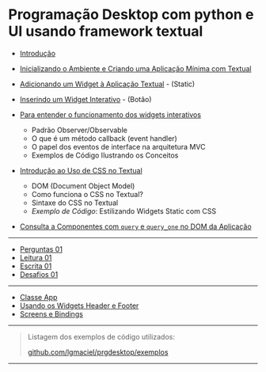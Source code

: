 # Programação Desktop com python e UI usando framework textual

- [Introdução](introducao.md)
- [Inicializando o Ambiente e Criando uma Aplicação Mínima com Textual](inicializacao.md)
- [Adicionando um Widget à Aplicação Textual](adicionar-widget.md) - (Static)
- [Inserindo um Widget Interativo](widget-interativo.md) - (Botão)
- [Para entender o funcionamento dos widgets interativos](mvc-e-padroes.md)
    - Padrão Observer/Observable 
    - O que é um método callback (event handler)
    - O papel dos eventos de interface na arquitetura MVC
    - Exemplos de Código Ilustrando os Conceitos
- [Introdução ao Uso de CSS no Textual](intro-css-textual.md)
    - DOM (Document Object Model)
    - Como funciona o CSS no Textual?
    - Sintaxe do CSS no Textual
    - *Exemplo de Código*: Estilizando Widgets Static com CSS

- [Consulta a Componentes com `query` e `query_one` no DOM da Aplicação](consulta-DOM.md)

---

- [Perguntas 01](ex-perguntas-01.md)
- [Leitura 01](ex-leitura-01.md)
- [Escrita 01](ex-escrita-01.md)
- [Desafios 01](ex-desafios-01.md)

--- 

- [Classe App](classe-app.md)
- [Usando os Widgets Header e Footer](widgets-header-footer.md)
- [Screens e Bindings](screens-e-bindings.md)

---
> Listagem dos exemplos de código utilizados:
> 
> [github.com/lgmaciel/prgdesktop/exemplos](https://github.com/lgmaciel/prgdesktop/tree/main/exemplos)


---